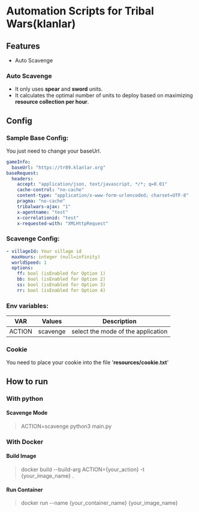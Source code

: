 # Automation Scripts for Tribal Wars(klanlar)

## Features

* Auto Scavenge

### Auto Scavenge

- It only uses **spear** and **sword** units.
- It calculates the optimal number of units to deploy based on maximizing **resource collection per hour**.

## Config

### Sample Base Config:

You just need to change your baseUrl.

```yaml
gameInfo:
  baseUrl: "https://tr89.klanlar.org"
baseRequest:
  headers:
    accept: "application/json, text/javascript, */*; q=0.01"
    cache-control: "no-cache"
    content-type: "application/x-www-form-urlencoded; charset=UTF-8"
    pragma: "no-cache"
    tribalwars-ajax: "1"
    x-agentname: "test"
    x-correlationid: "test"
    x-requested-with: "XMLHttpRequest"

```

### Scavenge Config:

```yaml
- villageId: Your village id
  maxHours: integer (null=infinity)
  worldSpeed: 1
  options:
    ff: bool (isEnabled for Option 1)
    bb: bool (isEnabled for Option 2)
    ss: bool (isEnabled for Option 3)
    rr: bool (isEnabled for Option 4)

```

### Env variables:

| VAR    | Values   | Description                        |
|--------|----------|------------------------------------|
| ACTION | scavenge | select the mode of the application |

### Cookie

You need to place your cookie into the file '**resources/cookie.txt**'

## How to run

### With python

#### Scavenge Mode

> ACTION=scavenge python3 main.py

### With Docker

#### Build Image

> docker build --build-arg ACTION={your_action} -t {your_image_name} .

#### Run Container

> docker run --name {your_container_name} {your_image_name}
